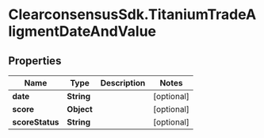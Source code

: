 # ClearconsensusSdk.TitaniumTradeAligmentDateAndValue

## Properties

Name | Type | Description | Notes
------------ | ------------- | ------------- | -------------
**date** | **String** |  | [optional] 
**score** | **Object** |  | [optional] 
**scoreStatus** | **String** |  | [optional] 


